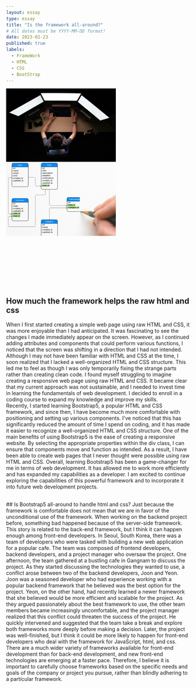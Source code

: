 ```yaml
---
layout: essay
type: essay
title: "Is the framework all-around?"
# All dates must be YYYY-MM-DD format!
date: 2023-02-23
published: true
labels:
  - FrameWork
  - HTML
  - CSS
  - BootStrap
---
```

<img width="300px" class="rounded float-start pe-4" src="../img/obs1.jpeg">
<img width="300px" class="rounded float-start pe-4" src="../img/obs2.jpg">

<br><br><br><br><br><br><br>

## How much the framework helps the raw html and css
When I first started creating a simple web page using raw HTML and CSS, it was more enjoyable than I had anticipated. It was fascinating to see the changes I made immediately appear on the screen. However, as I continued adding attributes and components that could perform various functions, I noticed that the screen was shifting in a direction that I had not intended. Although I may not have been familiar with HTML and CSS at the time, I soon realized that I lacked a well-organized HTML and CSS structure. This led me to feel as though I was only temporarily fixing the strange parts rather than creating clean code.
I found myself struggling to imagine creating a responsive web page using raw HTML and CSS. It became clear that my current approach was not sustainable, and I needed to invest time in learning the fundamentals of web development. I decided to enroll in a coding course to expand my knowledge and improve my skills.
<br>
Recently, I started learning Bootstrap5, a popular HTML and CSS framework, and since then, I have become much more comfortable with positioning and setting up various components. I've noticed that this has significantly reduced the amount of time I spend on coding, and it has made it easier to recognize a well-organized HTML and CSS structure.
One of the main benefits of using Bootstrap5 is the ease of creating a responsive website. By selecting the appropriate properties within the div class, I can ensure that components move and function as intended. As a result, I have been able to create web pages that I never thought were possible using raw HTML and CSS.
Overall, learning Bootstrap5 has been a game-changer for me in terms of web development. It has allowed me to work more efficiently and has expanded my capabilities as a developer. I am excited to continue exploring the capabilities of this powerful framework and to incorporate it into future web development projects.

<br>
## Is Bootstrap5 all-around to handle html and css?
Just because the framework is comfortable does not mean that we are in favor of the unconditional use of the framework. When working on the backend project before, something bad happened because of the server-side framework. This story is related to the back-end framework, but I think it can happen enough among front-end developers.
In Seoul, South Korea, there was a team of developers who were tasked with building a new web application for a popular cafe. The team was composed of frontend developers, backend developers, and a project manager who oversaw the project.
One afternoon, the team gathered at a bustling cafe in Gangnam to discuss the project. As they started discussing the technologies they wanted to use, a conflict arose between two of the backend developers, Joon and Yeon.
Joon was a seasoned developer who had experience working with a popular backend framework that he believed was the best option for the project. Yeon, on the other hand, had recently learned a newer framework that she believed would be more efficient and scalable for the project.
As they argued passionately about the best framework to use, the other team members became increasingly uncomfortable, and the project manager realized that this conflict could threaten the success of the project. He quickly intervened and suggested that the team take a break and explore both frameworks more deeply before making a decision. Later, the project was well-finished, but I think it could be more likely to happen for front-end developers who deal with the framework for JavaScript, html, and css. There are a much wider variety of frameworks available for front-end development than for back-end development, and new front-end technologies are emerging at a faster pace. Therefore, I believe it is important to carefully choose frameworks based on the specific needs and goals of the company or project you pursue, rather than blindly adhering to a particular framework.

